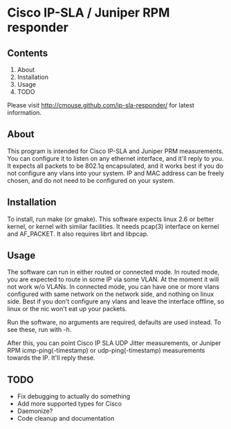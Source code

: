Cisco IP-SLA / Juniper RPM responder
====================================

Contents
--------

1. About
2. Installation
3. Usage
4. TODO

Please visit http://cmouse.github.com/ip-sla-responder/ for latest information. 

About
-----

This program is intended for Cisco IP-SLA and Juniper PRM measurements. You can configure it to listen on any ethernet interface, and it'll reply to you. It expects all packets to be 802.1q encapsulated, and it works best if you do not configure any vlans into your system. IP and MAC address can be freely chosen, and do not need to be configured on your system. 

Installation
------------

To install, run make (or gmake). This software expects linux 2.6 or better kernel, or kernel with similar facilities. It needs pcap(3) interface on kernel and AF_PACKET. It also requires librt and libpcap. 

Usage
-----

The software can run in either routed or connected mode. In routed mode, you are expected to route in some IP via some VLAN. At the moment it will not work w/o VLANs. In connected mode, you can have one or more vlans configured with same network on the network side, and nothing on linux side. Best if you don't configure any vlans and leave the interface offline, so linux or the nic won't eat up your packets. 

Run the software, no arguments are required, defaults are used instead. To see these, run with -h. 

After this, you can point Cisco IP SLA UDP Jitter measurements, or Juniper RPM icmp-ping(-timestamp) or udp-ping(-timestamp) measurements towards the IP. It'll reply these.

TODO
----

 * Fix debugging to actually do something
 * Add more supported types for Cisco
 * Daemonize?
 * Code cleanup and documentation
